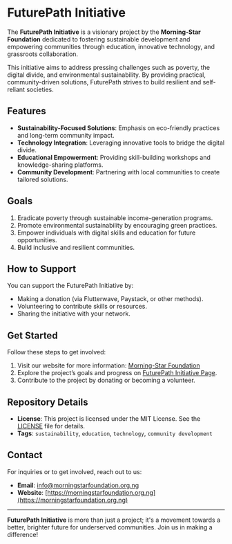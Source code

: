 # FuturePath Initiative

The **FuturePath Initiative** is a visionary project by the **Morning-Star Foundation** dedicated to fostering sustainable development and empowering communities through education, innovative technology, and grassroots collaboration. 

This initiative aims to address pressing challenges such as poverty, the digital divide, and environmental sustainability. By providing practical, community-driven solutions, FuturePath strives to build resilient and self-reliant societies.

## Features
- **Sustainability-Focused Solutions**: Emphasis on eco-friendly practices and long-term community impact.
- **Technology Integration**: Leveraging innovative tools to bridge the digital divide.
- **Educational Empowerment**: Providing skill-building workshops and knowledge-sharing platforms.
- **Community Development**: Partnering with local communities to create tailored solutions.

## Goals
1. Eradicate poverty through sustainable income-generation programs.
2. Promote environmental sustainability by encouraging green practices.
3. Empower individuals with digital skills and education for future opportunities.
4. Build inclusive and resilient communities.

## How to Support
You can support the FuturePath Initiative by:
- Making a donation (via Flutterwave, Paystack, or other methods).
- Volunteering to contribute skills or resources.
- Sharing the initiative with your network.

## Get Started
Follow these steps to get involved:
1. Visit our website for more information: [Morning-Star Foundation](https://morningstarfoundation.org.ng)
2. Explore the project’s goals and progress on [FuturePath Initiative Page](https://morningstarfoundation.org.ng/futurepath).
3. Contribute to the project by donating or becoming a volunteer.

## Repository Details
- **License**: This project is licensed under the MIT License. See the [LICENSE](LICENSE) file for details.
- **Tags**: `sustainability`, `education`, `technology`, `community development`

## Contact
For inquiries or to get involved, reach out to us:
- **Email**: [info@morningstarfoundation.org.ng](mailto:info@morningstarfoundation.org.ng)
- **Website**: [https://morningstarfoundation.org.ng](https://morningstarfoundation.org.ng)

---

**FuturePath Initiative** is more than just a project; it's a movement towards a better, brighter future for underserved communities. Join us in making a difference!
